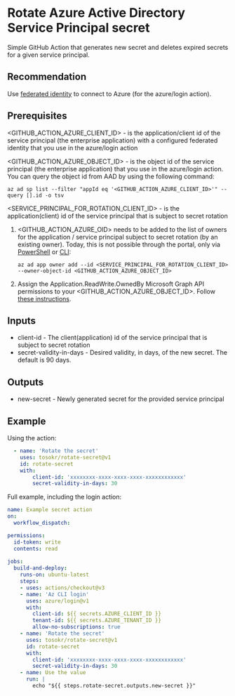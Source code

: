 # Rotate Azure Active Directory Service Principal secret

Simple GitHub Action that generates new secret and deletes expired secrets for a given service principal.

## Recommendation

Use [federated identity](https://docs.microsoft.com/en-us/graph/api/resources/federatedidentitycredentials-overview?view=graph-rest-beta) to connect to Azure (for the azure/login action).

## Prerequisites

<GITHUB_ACTION_AZURE_CLIENT_ID> - is the application/client id of the service principal (the enterprise application) with a configured federated identity that you use in the azure/login action

<GITHUB_ACTION_AZURE_OBJECT_ID> - is the object id of the service principal (the enterprise application) that you use in the azure/login action. You can query the object id from AAD by using the following command:

`az ad sp list --filter "appId eq '<GITHUB_ACTION_AZURE_CLIENT_ID>'" --query [].id -o tsv`

<SERVICE_PRINCIPAL_FOR_ROTATION_CLIENT_ID> -  is the application(client) id of the service principal that is subject to secret rotation

1. <GITHUB_ACTION_AZURE_OID> needs to be added to the list of owners for the application / service principal subject to secret rotation (by an existing owner). Today, this is not possible through the portal, only via [PowerShell](https://docs.microsoft.com/en-us/powershell/module/azuread/add-azureadapplicationowner?view=azureadps-2.0) or [CLI](https://docs.microsoft.com/en-us/cli/azure/ad/app/owner?view=azure-cli-latest#az_ad_app_owner_add):

    `az ad app owner add --id <SERVICE_PRINCIPAL_FOR_ROTATION_CLIENT_ID> --owner-object-id <GITHUB_ACTION_AZURE_OBJECT_ID>`
2. Assign the Application.ReadWrite.OwnedBy Microsoft Graph API permissions to your <GITHUB_ACTION_AZURE_OBJECT_ID>. Follow [these instructions](https://aztoso.com/security/microsoft-graph-permissions-managed-identity/).


## Inputs

* client-id - The client(application) id of the service principal that is subject to secret rotation
* secret-validity-in-days - Desired validity, in days, of the new secret. The default is 90 days.

## Outputs

* new-secret - Newly generated secret for the provided service principal

## Example

Using the action:

```yaml
  - name: 'Rotate the secret'
    uses: tosokr/rotate-secret@v1
    id: rotate-secret
    with:
        client-id: 'xxxxxxxx-xxxx-xxxx-xxxx-xxxxxxxxxxxx'
        secret-validity-in-days: 30
```

Full example, including the login action:

```yaml
name: Example secret action
on:
  workflow_dispatch:

permissions:
  id-token: write
  contents: read
      
jobs: 
  build-and-deploy:
    runs-on: ubuntu-latest
    steps:        
    - uses: actions/checkout@v3
    - name: 'Az CLI login'
      uses: azure/login@v1
      with:
        client-id: ${{ secrets.AZURE_CLIENT_ID }}
        tenant-id: ${{ secrets.AZURE_TENANT_ID }}          
        allow-no-subscriptions: true        
    - name: 'Rotate the secret'
      uses: tosokr/rotate-secret@v1
      id: rotate-secret
      with:
        client-id: 'xxxxxxxx-xxxx-xxxx-xxxx-xxxxxxxxxxxx'
        secret-validity-in-days: 30      
    - name: Use the value    
      run: |
        echo "${{ steps.rotate-secret.outputs.new-secret }}"
```